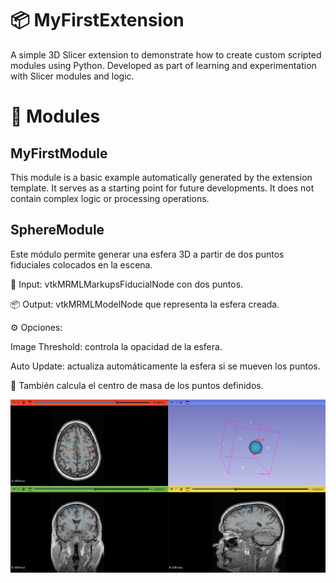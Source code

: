 # 📦 MyFirstExtension

A simple 3D Slicer extension to demonstrate how to create custom scripted modules using Python.
Developed as part of learning and experimentation with Slicer modules and logic.

# 🧩 Modules
## MyFirstModule
This module is a basic example automatically generated by the extension template. It serves as a starting point for future developments. It does not contain complex logic or processing operations.

## SphereModule
Este módulo permite generar una esfera 3D a partir de dos puntos fiduciales colocados en la escena.

📌 Input: vtkMRMLMarkupsFiducialNode con dos puntos.

📦 Output: vtkMRMLModelNode que representa la esfera creada.

⚙️ Opciones:

Image Threshold: controla la opacidad de la esfera.

Auto Update: actualiza automáticamente la esfera si se mueven los puntos.

📍 También calcula el centro de masa de los puntos definidos.




![Screenshot](./MyFirstExtension/SphereModule/Resources/Icons/SphereModel.png)
